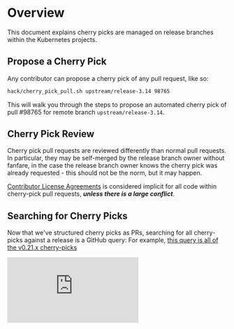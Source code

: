 <!-- BEGIN MUNGE: UNVERSIONED_WARNING -->


<!-- END MUNGE: UNVERSIONED_WARNING -->

# Overview

This document explains cherry picks are managed on release branches within the
Kubernetes projects.

## Propose a Cherry Pick

Any contributor can propose a cherry pick of any pull request, like so:

```sh
hack/cherry_pick_pull.sh upstream/release-3.14 98765
```

This will walk you through the steps to propose an automated cherry pick of pull
 #98765 for remote branch `upstream/release-3.14`.

## Cherry Pick Review

Cherry pick pull requests are reviewed differently than normal pull requests. In
particular, they may be self-merged by the release branch owner without fanfare,
in the case the release branch owner knows the cherry pick was already
requested - this should not be the norm, but it may happen.

[Contributor License Agreements](http://releases.k8s.io/v1.0.1/CONTRIBUTING.md) is considered implicit
for all code within cherry-pick pull requests, ***unless there is a large
conflict***.

## Searching for Cherry Picks

Now that we've structured cherry picks as PRs, searching for all cherry-picks
against a release is a GitHub query: For example,
[this query is all of the v0.21.x cherry-picks](https://github.com/GoogleCloudPlatform/kubernetes/pulls?utf8=%E2%9C%93&q=is%3Apr+%22automated+cherry+pick%22+base%3Arelease-0.21)


<!-- TAG IS_VERSIONED -->


<!-- BEGIN MUNGE: GENERATED_ANALYTICS -->
[![Analytics](https://kubernetes-site.appspot.com/UA-36037335-10/GitHub/docs/devel/cherry-picks.md?pixel)]()
<!-- END MUNGE: GENERATED_ANALYTICS -->
